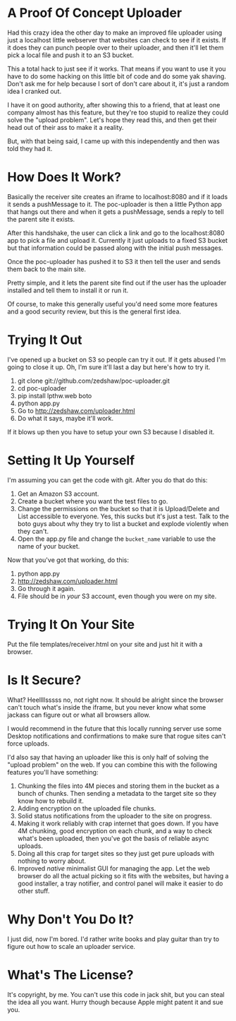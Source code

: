 A Proof Of Concept Uploader
===========================

Had this crazy idea the other day to make an improved file uploader using just a localhost
little webserver that websites can check to see if it exists.  If it does they can punch
people over to their uploader, and then it'll let them pick a local file and push it to
an S3 bucket.

This a total hack to just see if it works.  That means if you want to use it you have to
do some hacking on this little bit of code and do some yak shaving.  Don't ask me for 
help because I sort of don't care about it, it's just a random idea I cranked out.

I have it on good authority, after showing this to a friend, that at least one company
almost has this feature, but they're too stupid to realize they could solve the "upload problem".
Let's hope they read this, and then get their head out of their ass to make it a reality.

But, with that being said, I came up with this independently and then was told they had it.

How Does It Work?
=================

Basically the receiver site creates an iframe to localhost:8080 and if it loads
it sends a pushMessage to it.  The poc-uploader is then a little Python app that
hangs out there and when it gets a pushMessage, sends a reply to tell the parent
site it exists.

After this handshake, the user can click a link and go to the localhost:8080 app
to pick a file and upload it.  Currently it just uploads to a fixed S3 bucket
but that information could be passed along with the initial push messages.

Once the poc-uploader has pushed it to S3 it then tell the user and sends
them back to the main site.

Pretty simple, and it lets the parent site find out if the user has the
uploader installed and tell them to install it or run it.

Of course, to make this generally useful you'd need some more features and
a good security review, but this is the general first idea.


Trying It Out
=============

I've opened up a bucket on S3 so people can try it out.  If it gets abused
I'm going to close it up.  Oh, I'm sure it'll last a day but here's how to try
it.

1. git clone git://github.com/zedshaw/poc-uploader.git
2. cd poc-uploader
3. pip install lpthw.web boto
4. python app.py
5. Go to http://zedshaw.com/uploader.html
6. Do what it says, maybe it'll work.

If it blows up then you have to setup your own S3 because I disabled it.


Setting It Up Yourself
======================

I'm assuming you can get the code with git.  After you do that do this:

1. Get an Amazon S3 account.
2. Create a bucket where you want the test files to go.
3. Change the permissions on the bucket so that it is Upload/Delete and List accessible
    to everyone.  Yes, this sucks but it's just a test. Talk to the boto guys
    about why they try to list a bucket and explode violently when they can't.
4. Open the app.py file and change the `bucket_name` variable to use the name
    of your bucket.

Now that you've got that working, do this:

1. python app.py
2. http://zedshaw.com/uploader.html
3. Go through it again.
4. File should be in *your* S3 account, even though you were on my site.


Trying It On Your Site
======================

Put the file templates/receiver.html on your site and just hit it with a
browser.


Is It Secure?
=============

What? Heellllsssss no, not right now.  It should be alright since the
browser can't touch what's inside the iframe, but you never know what
some jackass can figure out or what all browsers allow.

I would recommend in the future that this locally running server use 
some Desktop notifications and confirmations to make sure that rogue
sites can't force uploads.

I'd also say that having an uploader like this is only half of 
solving the "upload problem" on the web.  If you can combine this
with the following features you'll have something:

1. Chunking the files into 4M pieces and storing them in the bucket
    as a bunch of chunks. Then sending a metadata to the target site
    so they know how to rebuild it.
2. Adding encryption on the uploaded file chunks.
3. Solid status notifications from the uploader to the site on progress.
4. Making it work reliably with crap internet that goes down.  If you
    have 4M chunking, good encryption on each chunk, and a way to check
    what's been uploaded, then you've got the basis of reliable async
    uploads.
5. Doing all this crap for target sites so they just get pure uploads with
    nothing to worry about.
6. Improved *native* minimalist GUI for managing the app.  Let the web
    browser do all the actual picking so it fits with the websites,
    but having a good installer, a tray notifier, and control panel
    will make it easier to do other stuff.



Why Don't You Do It?
====================

I just did, now I'm bored.  I'd rather write books and play guitar than
try to figure out how to scale an uploader service.


What's The License?
===================

It's copyright, by me.  You can't use this code in jack shit, but you
can steal the idea all you want.  Hurry though because Apple might
patent it and sue you.



